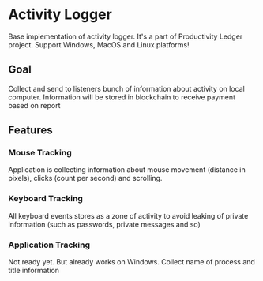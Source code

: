 # Activity Logger
Base implementation of activity logger. It's a part of Productivity Ledger project.
Support Windows, MacOS and Linux platforms!

## Goal
Collect and send to listeners bunch of information about activity on local computer. Information will be stored in blockchain to receive payment based on report

## Features

### Mouse Tracking
Application is collecting information about mouse movement (distance in pixels), clicks (count per second) and scrolling. 

### Keyboard Tracking
All keyboard events stores as a zone of activity to avoid leaking of private information (such as passwords, private messages and so)

### Application Tracking
Not ready yet. But already works on Windows. Collect name of process and title information